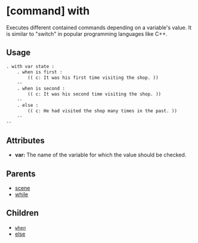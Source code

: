 
# [command] with

Executes different contained commands depending on a variable's value. It is similar to
"switch" in popular programming languages like C++.


## Usage

```xml
. with var state :
    . when is first :
        (( c: It was his first time visiting the shop. ))
    --
    . when is second :
        (( c: It was his second time visiting the shop. ))
    --
    . else :
        (( c: He had visited the shop many times in the past. ))
    --
--
```


## Attributes

 * **var:** The name of the variable for which the value should be checked.


## Parents

 * [scene](scene.md)
 * [while](while.md)


## Children

 * [`when`](when.md)
 * [else](else.md)
